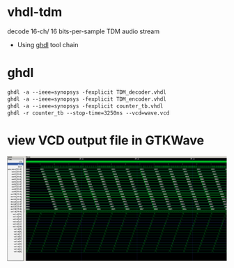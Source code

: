 # vhdl-tdm
decode 16-ch/ 16 bits-per-sample TDM audio stream

* Using [ghdl](https://github.com/ghdl/ghdl) tool chain

# ghdl
```
ghdl -a --ieee=synopsys -fexplicit TDM_decoder.vhdl
ghdl -a --ieee=synopsys -fexplicit TDM_encoder.vhdl
ghdl -a --ieee=synopsys -fexplicit counter_tb.vhdl
ghdl -r counter_tb --stop-time=3250ns --vcd=wave.vcd
```

# view VCD output file in GTKWave
![GTKWave](images/testbench-tdm-decode.png)
